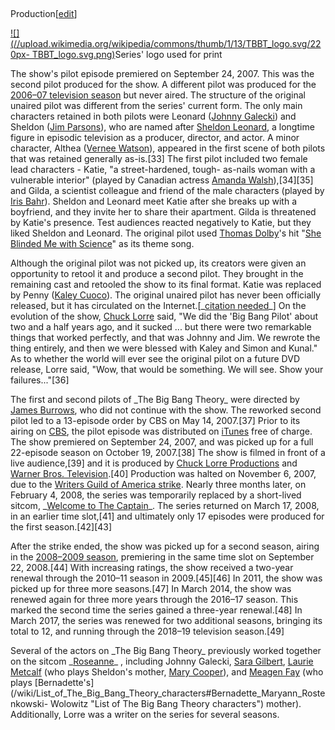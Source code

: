 ##
Production[[edit](/w/index.php?title=The\_Big\_Bang\_Theory&action=edit&section=3
"Edit section: Production")]

[![](//upload.wikimedia.org/wikipedia/commons/thumb/1/13/TBBT\_logo.svg/220px-
TBBT\_logo.svg.png)](/wiki/File:TBBT\_logo.svg)Series' logo used for print

The show's pilot episode premiered on September 24, 2007. This was the second
pilot produced for the show. A different pilot was produced for the [2006–07
television
season](/wiki/2006%E2%80%9307\_United\_States\_network\_television\_schedule
"2006–07 United States network television schedule") but never aired. The
structure of the original unaired pilot was different from the series' current
form. The only main characters retained in both pilots were Leonard ([Johnny
Galecki](/wiki/Johnny\_Galecki "Johnny Galecki")) and Sheldon ([Jim
Parsons](/wiki/Jim\_Parsons "Jim Parsons")), who are named after [Sheldon
Leonard](/wiki/Sheldon\_Leonard "Sheldon Leonard"), a longtime figure in
episodic television as a producer, director, and actor. A minor character,
Althea ([Vernee Watson](/wiki/Vernee\_Watson "Vernee Watson")), appeared in the
first scene of both pilots that was retained generally as-is.[33] The first
pilot included two female lead characters - Katie, "a street-hardened, tough-
as-nails woman with a vulnerable interior" (played by Canadian actress [Amanda
Walsh](/wiki/Amanda\_Walsh "Amanda Walsh")),[34][35] and Gilda, a scientist
colleague and friend of the male characters (played by [Iris
Bahr](/wiki/Iris\_Bahr "Iris Bahr")). Sheldon and Leonard meet Katie after she
breaks up with a boyfriend, and they invite her to share their apartment.
Gilda is threatened by Katie's presence. Test audiences reacted negatively to
Katie, but they liked Sheldon and Leonard. The original pilot used [Thomas
Dolby](/wiki/Thomas\_Dolby "Thomas Dolby")'s hit "[She Blinded Me with
Science](/wiki/She\_Blinded\_Me\_with\_Science "She Blinded Me with Science")" as
its theme song.

Although the original pilot was not picked up, its creators were given an
opportunity to retool it and produce a second pilot. They brought in the
remaining cast and retooled the show to its final format. Katie was replaced
by Penny ([Kaley Cuoco](/wiki/Kaley\_Cuoco "Kaley Cuoco")). The original
unaired pilot has never been officially released, but it has circulated on the
Internet.[\_[citation needed](/wiki/Wikipedia:Citation\_needed
"Wikipedia:Citation needed")\_] On the evolution of the show, [Chuck
Lorre](/wiki/Chuck\_Lorre "Chuck Lorre") said, "We did the 'Big Bang Pilot'
about two and a half years ago, and it sucked ... but there were two
remarkable things that worked perfectly, and that was Johnny and Jim. We
rewrote the thing entirely, and then we were blessed with Kaley and Simon and
Kunal." As to whether the world will ever see the original pilot on a future
DVD release, Lorre said, "Wow, that would be something. We will see. Show your
failures..."[36]

The first and second pilots of \_The Big Bang Theory\_ were directed by [James
Burrows](/wiki/James\_Burrows "James Burrows"), who did not continue with the
show. The reworked second pilot led to a 13-episode order by CBS on May 14,
2007.[37] Prior to its airing on [CBS](/wiki/CBS "CBS"), the pilot episode was
distributed on [iTunes](/wiki/ITunes\_Store "ITunes Store") free of charge. The
show premiered on September 24, 2007, and was picked up for a full 22-episode
season on October 19, 2007.[38] The show is filmed in front of a live
audience,[39] and it is produced by [Chuck Lorre
Productions](/wiki/Chuck\_Lorre\_Productions "Chuck Lorre Productions") and
[Warner Bros. Television](/wiki/Warner\_Bros.\_Television "Warner Bros.
Television").[40] Production was halted on November 6, 2007, due to the
[Writers Guild of America
strike](/wiki/2007%E2%80%9308\_Writers\_Guild\_of\_America\_strike "2007–08 Writers
Guild of America strike"). Nearly three months later, on February 4, 2008, the
series was temporarily replaced by a short-lived sitcom, \_[Welcome to The
Captain](/wiki/Welcome\_to\_The\_Captain "Welcome to The Captain")\_. The series
returned on March 17, 2008, in an earlier time slot,[41] and ultimately only
17 episodes were produced for the first season.[42][43]

After the strike ended, the show was picked up for a second season, airing in
the [2008–2009
season](/wiki/2008%E2%80%9309\_United\_States\_network\_television\_schedule
"2008–09 United States network television schedule"), premiering in the same
time slot on September 22, 2008.[44] With increasing ratings, the show
received a two-year renewal through the 2010–11 season in 2009.[45][46] In
2011, the show was picked up for three more seasons.[47] In March 2014, the
show was renewed again for three more years through the 2016–17 season. This
marked the second time the series gained a three-year renewal.[48] In March
2017, the series was renewed for two additional seasons, bringing its total to
12, and running through the 2018–19 television season.[49]

Several of the actors on \_The Big Bang Theory\_ previously worked together on
the sitcom \_[Roseanne](/wiki/Roseanne "Roseanne")\_ , including Johnny Galecki,
[Sara Gilbert](/wiki/Sara\_Gilbert "Sara Gilbert"), [Laurie
Metcalf](/wiki/Laurie\_Metcalf "Laurie Metcalf") (who plays Sheldon's mother,
[Mary Cooper](/wiki/List\_of\_The\_Big\_Bang\_Theory\_characters#Mary\_Cooper "List
of The Big Bang Theory characters")), and [Meagen Fay](/wiki/Meagen\_Fay
"Meagen Fay") (who plays
[Bernadette's](/wiki/List\_of\_The\_Big\_Bang\_Theory\_characters#Bernadette\_Maryann\_Rostenkowski-
Wolowitz "List of The Big Bang Theory characters") mother). Additionally,
Lorre was a writer on the series for several seasons.
